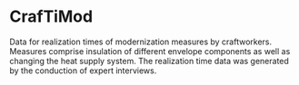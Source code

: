 # CrafTiMod
Data for realization times of modernization measures by craftworkers. Measures comprise insulation of different envelope components as well as changing the heat supply system. The realization time data was generated by the conduction of expert interviews.
